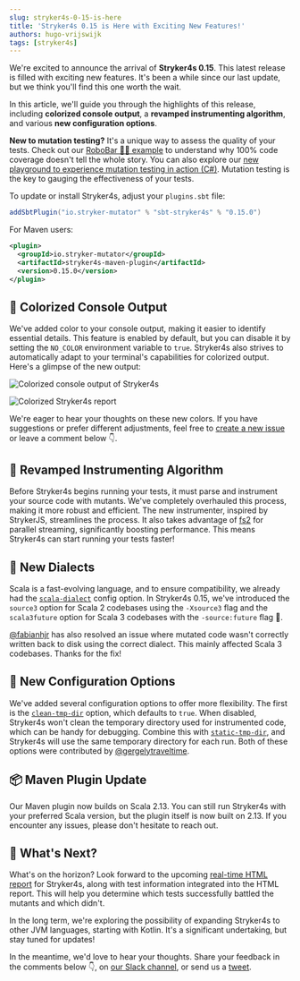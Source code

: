 ```yaml
---
slug: stryker4s-0-15-is-here
title: 'Stryker4s 0.15 is Here with Exciting New Features!'
authors: hugo-vrijswijk
tags: [stryker4s]
---
```


We're excited to announce the arrival of **Stryker4s 0.15**. This latest release is filled with exciting new features. It's been a while since our last update, but we think you'll find this one worth the wait.

In this article, we'll guide you through the highlights of this release, including **colorized console output**, a **revamped instrumenting algorithm**, and various **new configuration options**.

<!-- truncate -->

**New to mutation testing?** It's a unique way to assess the quality of your tests. Check out our [RoboBar 🤖🍷 example](/docs/General/example/) to understand why 100% code coverage doesn't tell the whole story. You can also explore our [new playground to experience mutation testing in action (C#)](https://stryker-mutator.io/stryker-playground). Mutation testing is the key to gauging the effectiveness of your tests.

To update or install Stryker4s, adjust your `plugins.sbt` file:

```scala
addSbtPlugin("io.stryker-mutator" % "sbt-stryker4s" % "0.15.0")
```

For Maven users:

```xml
<plugin>
  <groupId>io.stryker-mutator</groupId>
  <artifactId>stryker4s-maven-plugin</artifactId>
  <version>0.15.0</version>
</plugin>
```

## 🌈 Colorized Console Output

We've added color to your console output, making it easier to identify essential details. This feature is enabled by default, but you can disable it by setting the `NO_COLOR` environment variable to `true`. Stryker4s also strives to automatically adapt to your terminal's capabilities for colorized output. Here's a glimpse of the new output:

![Colorized console output of Stryker4s](/images/blogs/stryker4s-colors-start.webp)

![Colorized Stryker4s report](/images/blogs/stryker4s-colors-report.webp)

We're eager to hear your thoughts on these new colors. If you have suggestions or prefer different adjustments, feel free to [create a new issue](https://github.com/stryker-mutator/stryker4s/issues/new) or leave a comment below 👇.

## 🧬 Revamped Instrumenting Algorithm

Before Stryker4s begins running your tests, it must parse and instrument your source code with mutants. We've completely overhauled this process, making it more robust and efficient. The new instrumenter, inspired by StrykerJS, streamlines the process. It also takes advantage of [fs2](https://fs2.io/) for parallel streaming, significantly boosting performance. This means Stryker4s can start running your tests faster!

## 💬 New Dialects

Scala is a fast-evolving language, and to ensure compatibility, we already had the [`scala-dialect`](/docs/stryker4s/configuration/#scala-dialect-string) config option. In Stryker4s 0.15, we've introduced the `source3` option for Scala 2 codebases using the `-Xsource3` flag and the `scala3future` option for Scala 3 codebases with the `-source:future` flag 📡.

[@fabianhjr](https://github.com/fabianhjr) has also resolved an issue where mutated code wasn't correctly written back to disk using the correct dialect. This mainly affected Scala 3 codebases. Thanks for the fix!

## 📝 New Configuration Options

We've added several configuration options to offer more flexibility. The first is the [`clean-tmp-dir`](/docs/stryker4s/configuration/#clean-tmp-dir-boolean) option, which defaults to `true`. When disabled, Stryker4s won't clean the temporary directory used for instrumented code, which can be handy for debugging. Combine this with [`static-tmp-dir`](/docs/stryker4s/configuration/#static-tmp-dir-boolean), and Stryker4s will use the same temporary directory for each run. Both of these options were contributed by [@gergelytraveltime](https://github.com/gergelytraveltime).

## 📦 Maven Plugin Update

Our Maven plugin now builds on Scala 2.13. You can still run Stryker4s with your preferred Scala version, but the plugin itself is now built on 2.13. If you encounter any issues, please don't hesitate to reach out.

## 🔮 What's Next?

What's on the horizon? Look forward to the upcoming [real-time HTML report](/blog/announcing-realtime-reporting-for-stryker) for Stryker4s, along with test information integrated into the HTML report. This will help you determine which tests successfully battled the mutants and which didn't.

In the long term, we're exploring the possibility of expanding Stryker4s to other JVM languages, starting with Kotlin. It's a significant undertaking, but stay tuned for updates!

In the meantime, we'd love to hear your thoughts. Share your feedback in the comments below 👇, on [our Slack channel](https://join.slack.com/t/stryker-mutator/shared_invite/enQtOTUyMTYyNTg1NDQ0LTU4ODNmZDlmN2I3MmEyMTVhYjZlYmJkOThlNTY3NTM1M2QxYmM5YTM3ODQxYmJjY2YyYzllM2RkMmM1NjNjZjM), or send us a [tweet](https://twitter.com/stryker_mutator/).

